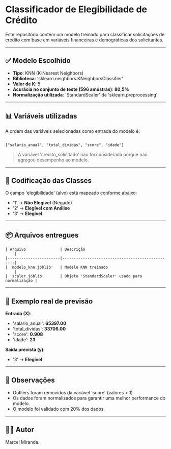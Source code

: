 
# Classificador de Elegibilidade de Crédito

Este repositório contém um modelo treinado para classificar solicitações de crédito com base em variáveis financeiras e demográficas dos solicitantes.

---
## ✅ Modelo Escolhido

- ****Tipo****: KNN (K-Nearest Neighbors)
- ****Biblioteca****: 'sklearn.neighbors.KNeighborsClassifier'
- ****Valor de K****: 5
- ****Acurácia no conjunto de teste (596 amostras)****: ****80,5%****
- ****Normalização utilizada****: 'StandardScaler' da 'sklearn.preprocessing'

---
## 📊 Variáveis utilizadas

A ordem das variáveis selecionadas como entrada do modelo é:

```

["salario_anual", "total_dividas", "score", "idade"]

```
 
> A variável 'credito_solicitado' não foi considerada porque não agregou desempenho ao modelo.

---
## 🔢 Codificação das Classes

O campo 'elegibilidade' (alvo) está mapeado conforme abaixo:

- '1' → ****Não Elegível**** (Negado)
- '2' → ****Elegível com Análise****
- '3' → ****Elegível****

---
## 📦 Arquivos entregues

	| Arquivo               | Descrição                                       |
	|-----------------------|-------------------------------------------------|
	| 'modelo_knn.joblib'   | Modelo KNN treinado                             |
	| 'scaler.joblib'       | Objeto 'StandardScaler' usado para normalização |

---
## 🧪 Exemplo real de previsão

****Entrada (X)****:

- 'salario_anual': ****65397.00****
- 'total_dividas': ****33706.00****
- 'score': ****0.908****
- 'idade': ****23****

****Saída prevista (y)****:

- '3' → ****Elegível****

---
## 📌 Observações

- Outliers foram removidos da variável 'score' (valores > 1).
- Os dados foram normalizados para garantir uma melhor performance do modelo.
- O modelo foi validado com 20% dos dados.

---
## 👨‍💻 Autor

Marcel Miranda.
